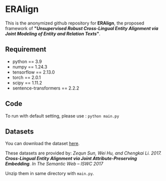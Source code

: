 # ERAlign
This is the anonymized github repository for **ERAlign**, the proposed framework of **"*Unsupervised Robust Cross-Lingual Entity Alignment via Joint Modeling of Entity and Relation Texts*"**.

## Requirement
- python == 3.9
- numpy == 1.24.3
- tensorflow == 2.13.0
- torch == 2.0.1
- scipy == 1.11.2
- sentence-transformers == 2.2.2

## Code
To run with default setting, please use : 
`python main.py`

## Datasets
You can download the dataset [here](https://drive.google.com/file/d/1Now8iTn37QYMOUC80swlBq9QKxKhFmSU/view?usp=share_link). 

These datasets are provided by: 
*Zequn Sun, Wei Hu, and Chengkai Li. 2017. ***Cross-Lingual Entity Alignment via Joint Attribute-Preserving Embedding***. In The Semantic Web – ISWC 2017*   

Unzip them in same directory with `main.py`.  
  